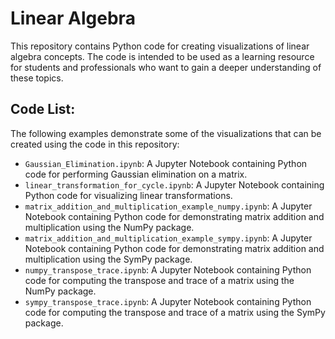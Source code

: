 # Linear Algebra
This repository contains Python code for creating visualizations of linear algebra concepts. The code is intended to be used as a learning resource for students and professionals who want to gain a deeper understanding of these topics.

## Code List:

The following examples demonstrate some of the visualizations that can be created using the code in this repository:
- `Gaussian_Elimination.ipynb`: A Jupyter Notebook containing Python code for performing Gaussian elimination on a matrix.
- `linear_transformation_for_cycle.ipynb`: A Jupyter Notebook containing Python code for visualizing linear transformations.
- `matrix_addition_and_multiplication_example_numpy.ipynb`: A Jupyter Notebook containing Python code for demonstrating matrix addition and multiplication using the NumPy package.
- `matrix_addition_and_multiplication_example_sympy.ipynb`: A Jupyter Notebook containing Python code for demonstrating matrix addition and multiplication using the SymPy package.
- `numpy_transpose_trace.ipynb`: A Jupyter Notebook containing Python code for computing the transpose and trace of a matrix using the NumPy package.
- `sympy_transpose_trace.ipynb`: A Jupyter Notebook containing Python code for computing the transpose and trace of a matrix using the SymPy package.
